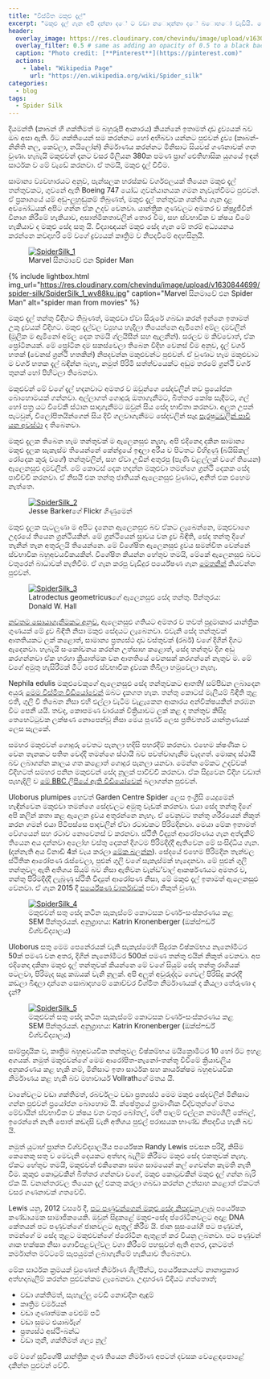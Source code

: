 ```yaml
---
title: "විස්මිත මකුළු දැල්"
excerpt: "මකුළු දැල් ගැන අපි දන්නා ද‌ේ ට වඩා න‌ොදන්නා ද‌ේ බ‌ොහ‌ෝ වැඩියි. මේ පරීක්ෂණය ඒ ගැනයි."
header:
  overlay_image: https://res.cloudinary.com/chevindu/image/upload/v1630844899/spider-silk/Cover_zusa8v.jpg
  overlay_filter: 0.5 # same as adding an opacity of 0.5 to a black background
  caption: "Photo credit: [**Pinterest**](https://pinterest.com)"
  actions:
    - label: "Wikipedia Page"
      url: "https://en.wikipedia.org/wiki/Spider_silk"
categories:
  - blog
tags:
  - Spider Silk
---
```


දියමන්ති (කාබන් හි ශක්තිමත් ම බහුරූපී ආකාරය) කියන්නේ ඉතාමත් දෘඩ ද්‍රව්‍යයක් බව ඔබ අසා ඇති. ඊට ශක්තියෙන් සම කරන්නට හෝ අභිබවා යන්නට පුළුවන් ද්‍රව්‍ය (කාබන්-නිනිති නල, කෙව්ලා, නයිලෝන්) නිර්මාණය කරන්නට මිනිසාට සියවස් ගණනාවක් ගත වුණා. හැබැයි මකුළුවන් දැනට වසර මිලියන 380ක පමණ ප්‍රාග් ඓතිහාසික යුගයේ ඉඳන් සාර්ථක ව මේ වැඩේ කරනවා. ඒ තමයි, මකුළු දැල් විවීම.

සාමාන්‍ය ව්‍යවහාරයට අනුව, පැන්සලක හරස්කඩ වර්ගඵලයක් තියෙන මකුළු දැල් තන්තුවකට, ගුවනේ ඇති Boeing 747 යෝධ ගුවන්යානයක ගමන නැවැත්වීමට පුළුවන්. ඒ ප්‍රකාශයේ යම් අඩු-ලුහුඬුකම් තිබුණත්, මකුළු දැල් තන්තුවක ශක්තිය ගැන දළ අවබෝධයක් අපිට ගන්න ඒක උදව් වෙනවා. යාන්ත්‍රික ගුණවලට අමතර ව ක්ෂුද්‍රජීවීන් විනාශ කිරීමේ හැකියාව, අසාත්මිකතාවලින් තොර වීම, සහ ස්වභාවික ව ක්ෂය වීමේ හැකියාව ද මකුළු සේද සතු යි. විද්‍යාඥයන් මකුළු සේද ගැන මේ තරම් අධ්‍යයනය කරන්නෙ කවදාහරි මේ වගේ ද්‍රව්‍යයක් කෘත්‍රිම ව නිපදවීමේ අදහසිනුයි.

<figure>
	<a href="https://res.cloudinary.com/chevindu/image/upload/v1630844699/spider-silk/SpiderSilk_1_wv88ku.jpg" class="image-popup"><img src="https://res.cloudinary.com/chevindu/image/upload/v1630844699/spider-silk/SpiderSilk_1_wv88ku.jpg" alt="SpiderSilk_1"></a>
	<figcaption>Marvel සිනමාවේ එන Spider Man</figcaption>
</figure>

{% include lightbox.html img_url="https://res.cloudinary.com/chevindu/image/upload/v1630844699/spider-silk/SpiderSilk_1_wv88ku.jpg" caption="Marvel සිනමාවේ එන Spider Man" alt="spider man from movies" %}

මකුළු දැල් තන්තු විදිහට තිබුණත්, මකුළුවා ඒවා සිරුරේ ගබඩා කරන් ඉන්නෙ ඉතාමත් උකු ද්‍රවයක් විදිහට. මකුළු දැල්වල ව්‍යුහය හැදිලා තියෙන්නෙ ඇමිනෝ අම්ල දාමවලින් (මූලික ම ඇමිනෝ අම්ල දෙක තමයි ග්ලයිසීන් සහ ඇලනීන්). සරලව ම කිව්වොත්, ඒක ප්‍රෝටීනයක්. මේ ප්‍රෝටීන දාම සකස්වෙලා තිබෙන විදිහ වෙනස් වීම අනුව, දැල් වර්ග හතක් (වෙනස් ග්‍රන්ථි හතකින්) නිපදවන්න මකුළුවන්ට පුළුවන්. ඒ වුණාට හැම මකුළුවාට ම වර්ග හතක දැල් බඳින්න බැහැ, නමුත් පිරිමි සත්ත්වයෙක්ට අඩුම තරමේ ග්‍රන්ථි වර්ග තුනක් හෝ පිහිටලා තිබෙනවා.

මකුළුවන් මේ වගේ දැල් හදනවාට අමතර ව ඔවුන්ගෙ සේදවලින් තව ප්‍රයෝජන බොහොමයක් ගන්නවා. අල්ලාගත් ගොදුරු ඔතාගැනීමට, බිත්තර කෝෂ සැදීමට, ගල් හෝ පත්‍ර යට විවේකී ස්ථාන සාදාගැනීමට ඔවුන් සිය සේද භාවිතා කරනවා. අලුත උපන් පැටවුන්, විලෝපිතයින්ගෙන් සිය දිවි ගලවාගැනීමට සේදවලින් සෑදූ [පැරෂුටවලින් පාවී යන අවස්ථා](https://en.wikipedia.org/wiki/Ballooning_(spider)) ද තිබෙනවා.

මකුළු දැලක තිබෙන හැම තන්තුවක් ම ඇලෙනසුළු නැහැ. අපි එදිනෙදා දකින සාමාන්‍ය මකුළු දැලක සැකැස්ම තියෙන්නේ කේන්ද්‍රයේ ඉඳලා අරීය ව පිටතට විහිදුණු (බයිසිකල් රෝදෙක කූරු වගේ) තන්තුවලින්, සහ ඒවා උඩින් අතුරපු (පැණි වළල්ලක් වගේ තියෙන) ඇලෙනසුළු දාමවලින්. මේ කොටස් දෙක හදන්න මකුළුවා තමන්ගෙ ග්‍රන්ථි දෙකක සේද පාවිච්චි කරනවා. ඒ නිසයි එක තන්තු ජාතියක් ඇලෙනසුළු වුණාට, අනිත් එක එහෙම නැත්තෙ.

<figure>
	<a href="https://res.cloudinary.com/chevindu/image/upload/v1630844701/spider-silk/SpiderSilk_2_drliob.jpg" class="image-popup"><img src="https://res.cloudinary.com/chevindu/image/upload/v1630844701/spider-silk/SpiderSilk_2_drliob.jpg" alt="SpiderSilk_2"></a>
	<figcaption>Jesse Barkerගේ Flickr ගිණුමෙන්</figcaption>
</figure>

මකුළු දැලක පැටලුණා ම අපිට දැනෙන ඇලෙනසුළු බව ඒකට ලැබෙන්නෙ, මකුළුවාගෙ උදරයේ තියෙන ග්‍රන්ථියකින්. මේ ග්‍රන්ථියෙන් ස්‍රාවය වන ද්‍රව බිඳිති, සේද තන්තු දිගේ තැනින් තැන අතුරලයි තියෙන්නෙ. මේ විශේෂිත ඇලෙනසුළු ද්‍රවය සමන්විත වෙන්නේ ස්වභාවික බහුඅවයවිකයකින්. විශේෂිත කියන්න හේතුව තමයි, මේකේ ඇලෙනසුළු බවට වතුරෙන් බාධාවක් නැතිවීම. ඒ ගැන කරපු වැඩිදුර පර්යේෂණ ගැන [මෙතනින්](https://www.livescience.com/8934-scientists-untangled-spider-web-stickiness.html) කියවන්න පුළුවන්.

<figure>
	<a href="https://res.cloudinary.com/chevindu/image/upload/v1630844684/spider-silk/SpiderSilk_3_jxejlk.jpg" class="image-popup"><img src="https://res.cloudinary.com/chevindu/image/upload/v1630844684/spider-silk/SpiderSilk_3_jxejlk.jpg" alt="SpiderSilk_3"></a>
	<figcaption>Latrodectus geometricusගේ ඇලෙනසුළු සේද තන්තු. පින්තූරය: Donald W. Hall</figcaption>
</figure>

[නවතම සොයාගැනීමකට අනුව](http://www.pnas.org/content/113/22/6143), ඇලෙනසුළු ගතියට අමතර ව තවත් පුදුමාකාර යාන්ත්‍රික ගුණයක් මේ ද්‍රව බිඳිති නිසා මකුළු සේදයට ලැබෙනවා. එවැනි සේද තන්තුවක් ආතතියකට ලක් කළොත්, සාමාන්‍ය ප්‍රත්‍යස්ථ දෘඩ වස්තුවක් (රබර්) වගේ දිගින් දිගට ඇදෙනවා. හැබැයි සංකෝචනය කරන්න උත්සාහ කළොත්, සේද තන්තුව දිග අඩු කරගන්නවා ඒක හරහා ක්‍රියාත්මක වන ආතතියේ වෙනසක් කරගන්නේ නැතුව ම. මේ වගේ අමුතු හැසිරීමක් මීට පෙර ස්වභාවික ද්‍රව්‍යක තිබිලා හමුවෙලා නැහැ. 

Nephila edulis මකුළුවෙකුගේ ඇලෙනසුළු සේද තන්තුවකට ආතති/ සම්පීඩන ලබාදෙන අයුරු [මෙම විස්මිත වීඩියෝවෙන්](http://movie-usa.glencoesoftware.com/video/10.1073/pnas.1602451113/video-2) ඔබට දැකගත හැක. තන්තු කොටස් මැලියම් බිඳිති තුළ එතී, ගුලි වී තිබෙන නිසා එහි එල්ලා වැටීම වැළැකෙන ආකාරය අන්වීක්ෂයකින් නරඹන විට පෙනී යයි. තවද, කොපමණ වාරයක් වික්‍රියාවට ලක් කළ ද තන්තුව කිසිදු තෙහෙට්ටුවක ලක්ෂණ නොපෙන්වූ නිසා මෙය පූර්ණ ලෙස ප්‍රතිවර්ත්‍ය යාන්ත්‍රණයක් ලෙස සැලකේ.

සමහර මකුළුවන් ගොදුරු වෙතට පැනලා හදිසි පහරදීම් කරනවා. එහෙම ක්ෂණික ව වෙන තැනකට පතිත වෙද්දි තමන්ගෙ ස්ථායී බව පවත්වාගැනීම වැදගත්. මොකද ස්ථායී බව ලබාගන්න කාලය ගත කළොත් ගොදුර පැනලා යනවා. මෙන්න මේකට උදව්වක් විදිහටත් සමහර පනින මකුළුවන් සේද නූලක් පාවිච්චි කරනවා. ඒක සිදුවෙන විදිහ වඩාත් පැහැදිලි ව [මේ BBC ලිපියේ ඇති වීඩියෝවෙන්](https://www.bbc.com/news/science-environment-23588412) බලාගන්න පුළුවන්.

Uloborus plumipes හෙවත් Garden Centre Spider ලෙස ඉංග්‍රීසි යෙදුමෙන් හැඳින්වෙන මකුළුවා තමන්ගෙ සේදවලට අමුතු වැඩක් කරනවා. එයා සේද තන්තු දිගේ අපි කලින් කතා කළ ඇලෙන ද්‍රවය අතුරන්නෙ නැහැ. ඒ වෙනුවට තන්තු ශරීරයෙන් නිකුත් කරන ගමන් එයා පිටිපස්සෙ පාදවලින් ඒවා රටාවකට පිරිමදිනවා. මෙයා මේක ඉතාමත් වේගයෙන් සහ රටාව නොවෙනස් ව කරනවා. ස්ථිති විද්‍යුත් ආරෝපණය ගැන අත්දැකීම් තියෙන අය දන්නවා අලෝහ වස්තු දෙකක් දිගටම පිරිමදිද්දී ඇතිවෙන මේ සංසිද්ධිය ගැන. (දන්නැති අය විනාඩි 4ක් වැය කරලා [මේක බලන්න](https://www.youtube.com/watch?v=yc2-363MIQs)). සේදයේ එහෙම පිරිමදින තැන්වල ස්ථිතික ආරෝපණ රැස්වෙලා, පුළුන් ගුලි වගේ සැකැස්මක් හැදෙනවා. මේ පුළුන් ගුලි තන්තුවල ඇති අතිශය සියුම් බව නිසා ඇතිවන වැන්ඩ’වාල් ආකර්ෂණයට අමතර ව, තන්තු පිරිමදිද්දී ලැබුණු ස්ථිති විද්‍යුත් ආරෝපණ නිසා, මේ මකුළු දැල් ඉතාමත් ඇලෙනසුළු වෙනවා. ඒ ගැන 2015 දී [පර්යේෂණ වාර්තාවක්](http://rsbl.royalsocietypublishing.org/content/11/1/20140813) පවා නිකුත් වුණා.

<figure>
	<a href="https://res.cloudinary.com/chevindu/image/upload/v1630844694/spider-silk/SpiderSilk_4_o8gh6q.jpg" class="image-popup"><img src="https://res.cloudinary.com/chevindu/image/upload/v1630844694/spider-silk/SpiderSilk_4_o8gh6q.jpg" alt="SpiderSilk_4"></a>
	<figcaption>මකුළුවන් සතු සේද කටින සැකැස්මේ කොටසක වර්ණ-සංස්කරණය කළ SEM පින්තූරයක්. අනුග්‍රාහය: Katrin Kronenberger (ඔක්ස්ෆර්ඩ් විශ්වවිද්‍යාලය)</figcaption>
</figure>

Uloborus සතු මෙම පෙනේරයක් වැනි සැකැස්මෙහි සිදුරක විෂ්කම්භය නැනෝමීටර 50ක් පමණ වන අතර, දිගින් නැනෝමීටර 500ක් පමණ තන්තු එයින් නිකුත් වෙනවා. අප එදිනෙදා දකිනා මකුළු දැල් තන්තුවක් කියන්නෙ මේ වගේ සියුම් සේද තන්තු රාශියක් පටලවා, පිරිමැද සෑදූ කඹයක් වැනි නූලක්. අපි අලුත් අවුරුද්දට ගෙවල් පිරිසිදු කරද්දී කඩලා බිඳලා දාන්නෙ සොබාදහමේ කොච්චර විශ්මිත නිර්මාණයක් ද කියලා තේරුණා ද දැන්?

<figure>
	<a href="https://res.cloudinary.com/chevindu/image/upload/v1630844692/spider-silk/SpiderSilk_5_xw9cyn.jpg" class="image-popup"><img src="https://res.cloudinary.com/chevindu/image/upload/v1630844692/spider-silk/SpiderSilk_5_xw9cyn.jpg" alt="SpiderSilk_5"></a>
	<figcaption>මකුළුවන් සතු සේද කටින සැකැස්මේ කොටසක වර්ණ-සංස්කරණය කළ SEM පින්තූරයක්. අනුග්‍රාහය: Katrin Kronenberger (ඔක්ස්ෆර්ඩ් විශ්වවිද්‍යාලය)</figcaption>
</figure>

සාම්ප්‍රදායික ව, කෘත්‍රිම බහුඅවයවික තන්තුවල විෂ්කම්භය මයික්‍රොමීටර 10 හෝ ඊට ඉහළ අගයක්. නමුත් මකුළුවන්ගේ මෙම ආරෝපිත-නැනෝ-තන්තු විවීමේ ක්‍රියාවලිය අනුකරණය කළ හැකි නම්, මිනිසාට ඉතා සාර්ථක සහ කාර්යක්ෂම බහුඅවයවික නිර්මාණය කළ හැකි බව මහාචාර්ය Vollrathගේ මතය යි.

වානේවලට වඩා ශක්තිමත්, රබර්වලට වඩා ප්‍රත්‍යස්ථ මෙම මකුළු සේදවලින් මිනිසාට ගන්න පුළුවන් ප්‍රයෝජන බොහොම යි. ක්ෂේත්‍රයේ ප්‍රාමාණික විද්වතුන්ගේ මතය මේවායින් ස්වභාවික ව ක්ෂය වන වතුර බෝතල්, මඟී පාලම් එල්ලන නම්‍යශිලී කේබල්, ඉරෙන්නේ නැති පොත් කඩදාසි වැනි අතිශය පුළුල් පරාසයක භාණ්ඩ නිපදවිය හැකි බව යි.

නමුත් යූටාහ් ප්‍රාන්ත විශ්වවිද්‍යාලයීය පර්යේෂක Randy Lewis පවසන පරිදි, කිසිම කෙනෙකු සතු ව මෙවැනි දෙයකට අත්හදා බැලීම් කිරීමට මකුළු සේද එකතුවක් නැහැ. ඒකට හේතුව තමයි, මකුළුවන් එකිනෙකා සමග සාමයෙන් කල් ගෙවන්න කැමති නැති වීම. කුකුළු කොටුවකින් බිත්තර ගන්නවා වගේ, මකුළු කොටුවකින් මකුළු දැල් ගන්න බැරි ඒක යි. වනාන්තරවල තියෙන දැල් එකතු කරලා ගබඩා කරන්න උත්සාහ කළොත් ඒකටත් වසර ගණනාවක් ගතවේවි.

Lewis යනු, 2012 වසරේ දී, [පට පණුවන්ගෙන් මකුළු සේද නිපදවනු ලැබූ](http://www.pnas.org/content/early/2012/01/02/1109420109) පර්යේෂක කණ්ඩායමක සාමාජිකයෙකි. ඔවුන් සිදුකළේ මකුළු-සේද ප්රෝටීනවලට අදාළ DNA කේතයන් පට පණුවන්ගේ ජානවලට ඇතුල් කිරීම යි. ජාන සුසංයෝගී පට පණුවන්, තමන්ගේ ම සේද තුළට මකුළුවන්ගේ ප්රෝටීන ඇතුළත් කර වියනු ලබනවා. පට පණුවන් ශාක භක්ෂක නිසා ගොවිපළවල්වල වගා කිරීමේ පහසුවත් ඇති අතර, දැනටමත් කර්මාන්ත මට්ටමේ සැපයුමක් ලබාගැනීමේ හැකියාව තිබෙනවා. 

මේක සාර්ථක ක්‍රමයක් වුණොත් නිර්මාණ ශිල්පීන්ට, පර්යේෂකයන්ට නානාප්‍රකාර අත්හදාබැලීම් කරන්න පුළුවන්කම ලැබෙනවා. උදාහරණ විදියට ගත්තොත්; 

- වඩා ශක්තිමත්, සැහැල්ලු වෙඩි නොවදින ඇඳුම් 
- කෘත්‍රිම චර්මයන්
- වඩා ගුණාත්මක වෙළුම් පටි
- වඩා සුමට එයාර්බෑග්
- ප්‍රත්‍යස්ථ අස්ථි-බන්ධ
- වඩා තුනී, ශක්තිමත් ශල්‍ය නූල්

මේ වගේ සුවිශේෂී යාන්ත්‍රික ගුණ තියෙන නිර්මාණ අපටත් දවසක වෙළෙඳපොළේ දකින්න පුළුවන් වේවි. 